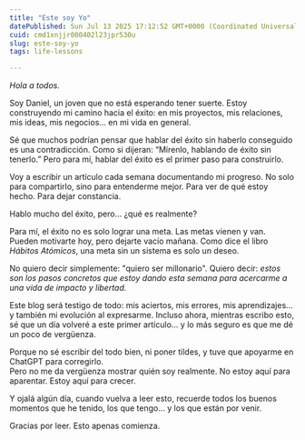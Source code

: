 ```yaml
---
title: "Este soy Yo"
datePublished: Sun Jul 13 2025 17:12:52 GMT+0000 (Coordinated Universal Time)
cuid: cmd1xnjjr000402l23jpr530u
slug: este-soy-yo
tags: life-lessons

---
```


*Hola a todos.*

Soy Daniel, un joven que no está esperando tener suerte. Estoy construyendo mi camino hacia el éxito: en mis proyectos, mis relaciones, mis ideas, mis negocios… en mi vida en general.

Sé que muchos podrían pensar que hablar del éxito sin haberlo conseguido es una contradicción. Como si dijeran: “Mírenlo, hablando de éxito sin tenerlo.” Pero para mí, hablar del éxito es el primer paso para construirlo.

Voy a escribir un artículo cada semana documentando mi progreso. No solo para compartirlo, sino para entenderme mejor. Para ver de qué estoy hecho. Para dejar constancia.

Hablo mucho del éxito, pero… ¿qué es realmente?

Para mí, el éxito no es solo lograr una meta. Las metas vienen y van. Pueden motivarte hoy, pero dejarte vacío mañana. Como dice el libro *Hábitos Atómicos*, una meta sin un sistema es solo un deseo.

No quiero decir simplemente: "quiero ser millonario". Quiero decir: *estos son los pasos concretos que estoy dando esta semana para acercarme a una vida de impacto y libertad.*

Este blog será testigo de todo: mis aciertos, mis errores, mis aprendizajes… y también mi evolución al expresarme. Incluso ahora, mientras escribo esto, sé que un día volveré a este primer artículo… y lo más seguro es que me dé un poco de vergüenza.

Porque no sé escribir del todo bien, ni poner tildes, y tuve que apoyarme en ChatGPT para corregirlo.  
Pero no me da vergüenza mostrar quién soy realmente. No estoy aquí para aparentar. Estoy aquí para crecer.

Y ojalá algún día, cuando vuelva a leer esto, recuerde todos los buenos momentos que he tenido, los que tengo… y los que están por venir.

Gracias por leer. Esto apenas comienza.